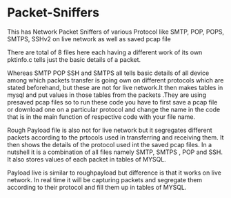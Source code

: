 # Packet-Sniffers
This has Network Packet Sniffers of various Protocol like SMTP, POP, POPS, SMTPS, SSHv2 on live network as well as saved pcap file


There are total of 8 files here each having a different work of its own
pktinfo.c tells just the basic details of a packet.

Whereas SMTP POP SSH and SMTPS all tells basic details of all device among which packets transfer is going own on different protocols which are stated beforehand, but these are not for live network.It then makes tables in mysql and put values in those tables from the packets .They are using presaved pcap files so to run these code you have to first save a pcap file or download one on a particular protocol and change the name in the code that is in the main function of respective code with your file name.


Rough Payload file is also not for live network but it segregates different packets according to the prtocols used in transferring and receiving them. It then shows the details of the protocol used int the saved pcap files. In a nutshell it is a combination of all files namely SMTP, SMTPS , POP and SSH. It also stores values of each packet in tables of MYSQL.

Payload live is similar to roughpayload but difference is that it works on live network. In real time it will be capturing packets and segregate them according to their protocol and fill them up in tables of MYSQL.
